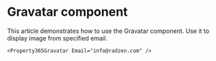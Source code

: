 # Gravatar component
This article demonstrates how to use the Gravatar component. Use it to display image from specified email.

```
<Property365Gravatar Email="info@radzen.com" />
```